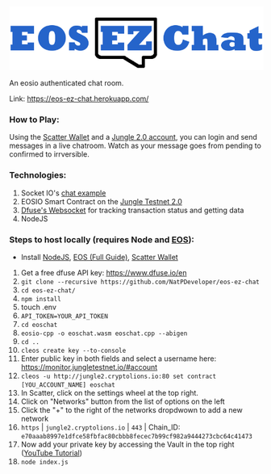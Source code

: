 ![](https://github.com/NatPDeveloper/eos-ez-chat/blob/master/public/EOS-EZ-Chat.png?raw=true)

An eosio authenticated chat room.

Link: https://eos-ez-chat.herokuapp.com/

### How to Play: ###

Using the [Scatter Wallet](https://get-scatter.com/) and a [Jungle 2.0 account](https://monitor.jungletestnet.io/#account), you can login and send messages in a live chatroom.
  Watch as your message goes from pending to confirmed to irrversible.

### Technologies: ###

1. Socket IO's [chat example](https://github.com/socketio/socket.io/tree/master/examples/chat)
2. EOSIO Smart Contract on the [Jungle Testnet 2.0](https://monitor.jungletestnet.io/#home)
3. [Dfuse's Websocket](https://www.dfuse.io/en) for tracking transaction status and getting data
4. NodeJS

### Steps to host locally (requires Node and [EOS](https://developers.eos.io/eosio-cpp/v1.0.0/docs)): ###

* Install [NodeJS](https://nodejs.org/en/download/), [EOS (Full Guide)](https://developers.eos.io/eosio-home/docs), [Scatter Wallet](https://get-scatter.com/)

1. Get a free dfuse API key: https://www.dfuse.io/en
2. `git clone --recursive https://github.com/NatPDeveloper/eos-ez-chat`
3. `cd eos-ez-chat/`
4. `npm install`
5. touch .env
6. `API_TOKEN=YOUR_API_TOKEN`
7. `cd eoschat`
8. `eosio-cpp -o eoschat.wasm eoschat.cpp --abigen`
9. `cd ..`
10. `cleos create key --to-console`
11. Enter public key in both fields and select a username here: https://monitor.jungletestnet.io/#account
12. `cleos -u http://jungle2.cryptolions.io:80 set contract [YOU_ACCOUNT_NAME] eoschat`
13. In Scatter, click on the settings wheel at the top right.
14. Click on "Networks" button from the list of options on the left
15. Click the "+" to the right of the networks dropdwown to add a new network
16. `https` | `jungle2.cryptolions.io` | `443` | Chain_ID: `e70aaab8997e1dfce58fbfac80cbbb8fecec7b99cf982a9444273cbc64c41473`
17. Now add your private key by accessing the Vault in the top right ([YouTube Tutorial](https://www.youtube.com/watch?time_continue=114&v=aDKWCcfaglU))
18. `node index.js`
